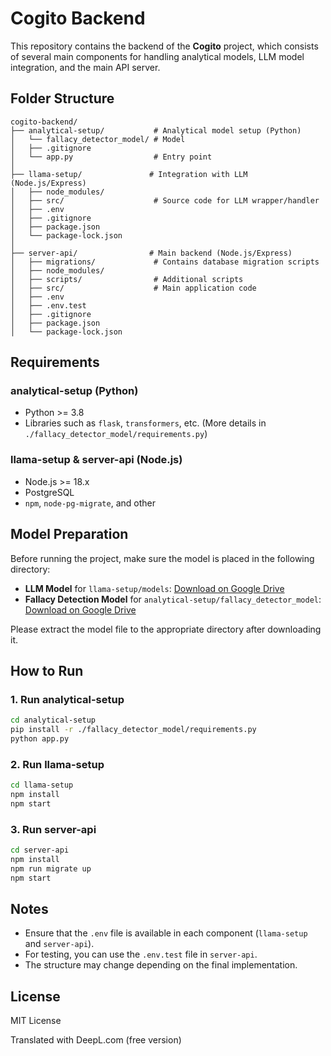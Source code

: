 

# Cogito Backend

This repository contains the backend of the **Cogito** project, which consists of several main components for handling analytical models, LLM model integration, and the main API server.

## Folder Structure

```
cogito-backend/
├── analytical-setup/           # Analytical model setup (Python)
│   └── fallacy_detector_model/ # Model
│   ├── .gitignore
│   └── app.py                  # Entry point
│
├── llama-setup/               # Integration with LLM (Node.js/Express)
│   ├── node_modules/
│   ├── src/                    # Source code for LLM wrapper/handler
│   ├── .env
│   ├── .gitignore
│   ├── package.json
│   └── package-lock.json
│
├── server-api/                # Main backend (Node.js/Express)
│   ├── migrations/             # Contains database migration scripts
│   ├── node_modules/
│   ├── scripts/                # Additional scripts
│   ├── src/                    # Main application code
│   ├── .env
│   ├── .env.test
│   ├── .gitignore
│   ├── package.json
│   └── package-lock.json
```

## Requirements

### analytical-setup (Python)

* Python >= 3.8
* Libraries such as `flask`, `transformers`, etc. (More details in `./fallacy_detector_model/requirements.py`)

### llama-setup & server-api (Node.js)

* Node.js >= 18.x
* PostgreSQL
* `npm`, `node-pg-migrate`, and other


## Model Preparation

Before running the project, make sure the model is placed in the following directory:

* **LLM Model** for `llama-setup/models`: [Download on Google Drive](https://drive.google.com/file/d/1s0heZxDeNMjEMmox8Kr996BDyLFTFFxb/view?usp=drive_link)
* **Fallacy Detection Model** for `analytical-setup/fallacy_detector_model`: [Download on Google Drive](https://drive.google.com/file/d/1GuTuHzaYnP82evxqF-kUOLq9xfLIDHj1/view?usp=sharing)

Please extract the model file to the appropriate directory after downloading it.

## How to Run

### 1. Run analytical-setup

```bash
cd analytical-setup
pip install -r ./fallacy_detector_model/requirements.py
python app.py
```

### 2. Run llama-setup

```bash
cd llama-setup
npm install
npm start
```

### 3. Run server-api

```bash
cd server-api
npm install
npm run migrate up
npm start
```


## Notes

* Ensure that the `.env` file is available in each component (`llama-setup` and `server-api`).
* For testing, you can use the `.env.test` file in `server-api`.
* The structure may change depending on the final implementation.

## License

MIT License

Translated with DeepL.com (free version)
